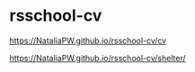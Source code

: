 # rsschool-cv

https://NataliaPW.github.io/rsschool-cv/cv

https://NataliaPW.github.io/rsschool-cv/shelter/
